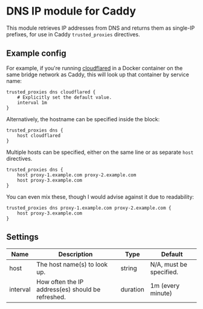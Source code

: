 # DNS IP module for Caddy

This module retrieves IP addresses from DNS and returns them as single-IP prefixes,
for use in Caddy `trusted_proxies` directives.

## Example config

For example, if you're running [cloudflared](https://hub.docker.com/r/cloudflare/cloudflared)
in a Docker container on the same bridge network as Caddy,
this will look up that container by service name:

```Caddy
trusted_proxies dns cloudflared {
    # Explicitly set the default value.
    interval 1m
}
```

Alternatively, the hostname can be specified inside the block:

```Caddy
trusted_proxies dns {
    host cloudflared
}
```

Multiple hosts can be specified, either on the same line or as separate `host` directives.

```Caddy
trusted_proxies dns {
    host proxy-1.example.com proxy-2.example.com
    host proxy-3.example.com
}
```

You can even mix these, though I would advise against it due to readability:

```Caddy
trusted_proxies dns proxy-1.example.com proxy-2.example.com {
    host proxy-3.example.com
}
```

## Settings

| Name     | Description                                       | Type     | Default                 |
|----------|---------------------------------------------------|----------|-------------------------|
| host     | The host name(s) to look up.                      | string   | N/A, must be specified. |
| interval | How often the IP address(es) should be refreshed. | duration | 1m (every minute)       |
